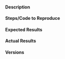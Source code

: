 <!--
Thanks for your interest in Plotly's Dash Deck Component!

Note that GitHub issues in this repo are reserved for bug reports and feature
requests. Implementation questions should be discussed in our
[Dash Community Forum](https://community.plotly.com/c/dash).

Before opening a new issue, please search through existing issues (including
closed issues) and the [Dash Community Forum](https://community.plotly.com/c/dash).

When reporting a bug, please include a reproducible example! We recommend using
the [latest version](https://github.com/plotly/dash-deck/blob/master/CHANGELOG.md)
as this project is frequently updated. Issues can be browser-specific so
it's usually helpful to mention the browser and version that you are using.

-->

#### Description

#### Steps/Code to Reproduce
<!--
Example:
```python
import dash
import dash_deck
import dash_html_components as html


data = {
    "description": "A minimal deck.gl example rendering a circle with text",
    "initialViewState": {"longitude": -122.45, "latitude": 37.8, "zoom": 12},
    "layers": [
        {
            "@@type": "ScatterplotLayer",
            "data": [{"position": [-122.45, 37.8]}],
            "getFillColor": [255, 0, 0, 255],
            "getRadius": 1000,
        },
        {
            "@@type": "TextLayer",
            "data": [{"position": [-122.45, 37.8], "text": "Hello World"}],
        },
    ],
}

app = dash.Dash(__name__)

app.layout = html.Div(dash_deck.DeckGL(data, id="deck-gl"))


if __name__ == "__main__":
    app.run_server(debug=True)
```
If the code is too long, feel free to put it in a public gist and link
it in the issue: https://gist.github.com
-->

#### Expected Results
<!-- Please paste or describe the expected results.-->

#### Actual Results
<!-- Please paste or specifically describe the actual output or traceback. -->

#### Versions
<!--
Please run the following snippet and paste the output below:

from __future__ import print_function
import dash; print("Dash", dash.__version__)
import dash_html_components; print("Dash Core Components", dash_html_components.__version__)
import dash_core_components; print("Dash HTML Components", dash_core_components.__version__)
import dash_deck; print("Dash Deck", dash_deck.__version__)
-->


<!-- 
Thanks for taking the time to help up improve this component. Dash Deck 
would not be possible without awesome contributors like you!
 -->
